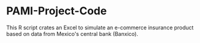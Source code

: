 # PAMI-Project-Code
This R script crates an Excel to simulate an e-commerce insurance product based on data from Mexico's central bank (Banxico). 
